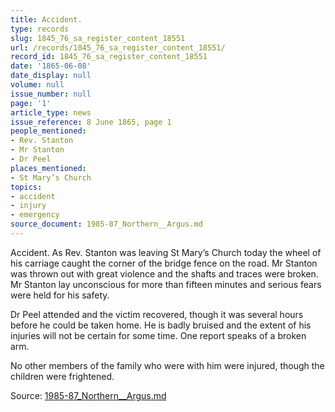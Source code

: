 ```yaml
---
title: Accident.
type: records
slug: 1845_76_sa_register_content_18551
url: /records/1845_76_sa_register_content_18551/
record_id: 1845_76_sa_register_content_18551
date: '1865-06-08'
date_display: null
volume: null
issue_number: null
page: '1'
article_type: news
issue_reference: 8 June 1865, page 1
people_mentioned:
- Rev. Stanton
- Mr Stanton
- Dr Peel
places_mentioned:
- St Mary’s Church
topics:
- accident
- injury
- emergency
source_document: 1985-87_Northern__Argus.md
---
```


Accident.  As Rev. Stanton was leaving St Mary’s Church today the wheel of his carriage caught the corner of the bridge fence on the road.  Mr Stanton was thrown out with great violence and the shafts and traces were broken.  Mr Stanton lay unconscious for more than fifteen minutes and serious fears were held for his safety.

Dr Peel attended and the victim recovered, though it was several hours before he could be taken home.  He is badly bruised and the extent of his injuries will not be certain for some time.  One report speaks of a broken arm.

No other members of the family who were with him were injured, though the children were frightened.

Source: [1985-87_Northern__Argus.md](/downloads/markdown/1985-87_Northern__Argus.md)
